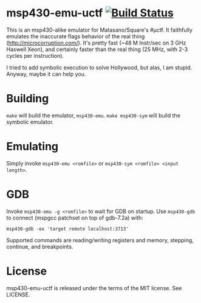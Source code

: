 msp430-emu-uctf [![Build Status](https://travis-ci.org/cemeyer/msp430-emu-uctf.png?branch=master)](https://travis-ci.org/cemeyer/msp430-emu-uctf)
===================

This is an msp430-alike emulator for Matasano/Square's #µctf. It faithfully
emulates the inaccurate flags behavior of the real thing
(http://microcorruption.com/). It's pretty fast (~48 M Instr/sec on 3 GHz
Haswell Xeon), and certainly faster than the real thing (25 MHz, with 2-3
cycles per instruction).

I tried to add symbolic execution to solve Hollywood, but alas, I am stupid.
Anyway, maybe it can help you.

Building
========

`make` will build the emulator, `msp430-emu`. `make msp430-sym` will build
the symbolic emulator.

Emulating
=========

Simply invoke `msp430-emu <romfile>` or `msp430-sym <romfile> <input length>`.

GDB
===

Invoke `msp430-emu -g <romfile>` to wait for GDB on startup. Use `msp430-gdb`
to connect (mspgcc patchset on top of gdb-7.2a) with:

    msp430-gdb -ex 'target remote localhost:3713'

Supported commands are reading/writing registers and memory, stepping,
continue, and breakpoints.

License
=======

msp430-emu-uctf is released under the terms of the MIT license. See LICENSE.
